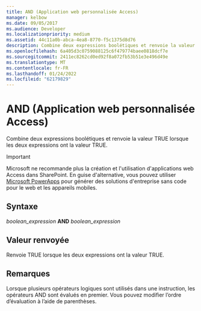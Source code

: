 ```yaml
---
title: AND (Application web personnalisée Access)
manager: kelbow
ms.date: 09/05/2017
ms.audience: Developer
ms.localizationpriority: medium
ms.assetid: 44c11a0b-abca-4ea8-8770-f5c1375d8d76
description: Combine deux expressions boolétiques et renvoie la valeur TRUE lorsque les deux expressions ont la valeur TRUE.
ms.openlocfilehash: 6a405d3c0759088125c6f479774baee0818dcf7e
ms.sourcegitcommit: 2411ec8262cd0ed92f8a072fb53b51e3e496d49e
ms.translationtype: MT
ms.contentlocale: fr-FR
ms.lasthandoff: 01/24/2022
ms.locfileid: "62179829"
---
```

# <a name="and-access-custom-web-app"></a>AND (Application web personnalisée Access)

Combine deux expressions boolétiques et renvoie la valeur TRUE lorsque les deux expressions ont la valeur TRUE. 
  
> [!IMPORTANT]
> Microsoft ne recommande plus la création et l'utilisation d'applications web Access dans SharePoint. En guise d'alternative, vous pouvez utiliser [Microsoft PowerApps](https://powerapps.microsoft.com/) pour générer des solutions d'entreprise sans code pour le web et les appareils mobiles. 
  
## <a name="syntax"></a>Syntaxe

 *boolean_expression* **AND** *boolean_expression* 
  
## <a name="return-value"></a>Valeur renvoyée

Renvoie TRUE lorsque les deux expressions ont la valeur TRUE.
  
## <a name="remarks"></a>Remarques

Lorsque plusieurs opérateurs logiques sont utilisés dans une instruction, les opérateurs AND sont évalués en premier. Vous pouvez modifier l’ordre d’évaluation à l’aide de parenthèses.
  

